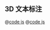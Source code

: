 ## 3D 文本标注

<ClientOnly>
  <common-code-view name="threejs-text-3d" :is-code-view="false"/>
</ClientOnly>

@[code js](../.vuepress/snippet/threejs/text-3d-layer.js)
@[code js](../.vuepress/snippet/threejs/text-3d.js)
